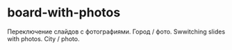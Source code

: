 # board-with-photos
Переключение слайдов с фотографиями. Город / фото.
Swwitching slides with photos. City / photo.
